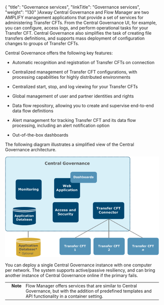 {
    "title": "Governance services",
    "linkTitle": "Governance services",
    "weight": "130"
}Axway Central Governance and Flow Manager are two AMPLIFY management applications that provide a set of services for administering Transfer CFTs. From the Central Governance UI, for example, you can configure, access logs, and perform operational tasks for your Transfer CFT. Central Governance also simplifies the task of creating file transfers definitions, and supports mass deployment of configuration changes to groups of Transfer CFTs.



Central Governance offers the following key features:



-   Automatic recognition and registration of Transfer CFTs on connection

-   Centralized management of Transfer CFT configurations, with processing capabilities for highly distributed environments

-   Centralized start, stop, and log viewing for your Transfer CFTs

-   Global management of user and partner identities and rights

-   Data flow repository, allowing you to create and supervise end-to-end data flow definitions

-   Alert management for tracking Transfer CFT and its data flow processing, including an alert notification option

-   Out-of-the-box dashboards



The following diagram illustrates a simplified view of the Central Governance architecture.



![High level view of Central Governance layer over a group of Transfer CFTs](2013_g_CG_architecture_draft1.png)



You can deploy a single Central Governance instance with one computer per network. The system supports active/passive resiliency, and can bring another instance of Central Governance online if the primary fails.



<table cellpadding="0" cellspacing="0">
   <col/>
   <col/>
   <col/>
      <tr>
         <td valign="top">         </td>
         <td valign="top"><span><b>Note</b></span>
         </td>
         <td data-mc-autonum="&lt;b&gt;Note&lt;/b&gt;" valign="top">Flow Manager offers services that are similar to <span>Central Governance</span>, but with the addition of predefined templates and API functionality in a container setting.         </td>
      </tr>
</table>

